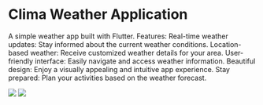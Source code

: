 # Clima Weather Application

A simple weather app built with Flutter. 
Features:
Real-time weather updates: Stay informed about the current weather conditions.
Location-based weather: Receive customized weather details for your area.
User-friendly interface: Easily navigate and access weather information.
Beautiful design: Enjoy a visually appealing and intuitive app experience.
Stay prepared: Plan your activities based on the weather forecast.

![](https://firebasestorage.googleapis.com/v0/b/pager-3c967.appspot.com/o/clima_weatherapp%2Fclima1.png?alt=media&token=126c7cdc-a1c0-4c2b-934b-d0c39692426a)
![](https://firebasestorage.googleapis.com/v0/b/pager-3c967.appspot.com/o/clima_weatherapp%2Fclima2.png?alt=media&token=2e31ffd2-f14d-4eae-b67e-26e3828a5377)

